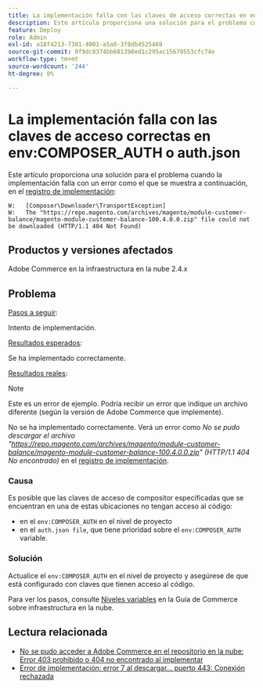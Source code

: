 ```yaml
---
title: La implementación falla con las claves de acceso correctas en env:COMPOSER_AUTH o auth.json
description: Este artículo proporciona una solución para el problema cuando la implementación falla con el siguiente error "No se pudo descargar el archivo https://repo.magento.com/archives/magento/module-customer-balance/magento-module-customer-balance-100.4.0.0.zip (HTTP/1.1 404 No encontrado)".
feature: Deploy
role: Admin
exl-id: a18f4213-7381-4001-a5a0-3f8db4525469
source-git-commit: 9f9dc8374bb681398ed1c295ac15679553cfc74e
workflow-type: tm+mt
source-wordcount: '244'
ht-degree: 0%

---
```


# La implementación falla con las claves de acceso correctas en env:COMPOSER_AUTH o auth.json

Este artículo proporciona una solución para el problema cuando la implementación falla con un error como el que se muestra a continuación, en el [registro de implementación](/docs/commerce-cloud-service/user-guide/develop/test/log-locations#deploy-log):

```
W:   [Composer\Downloader\TransportException]
W:   The "https://repo.magento.com/archives/magento/module-customer-balance/magento-module-customer-balance-100.4.0.0.zip" file could not be downloaded (HTTP/1.1 404 Not Found)
```

## Productos y versiones afectados

Adobe Commerce en la infraestructura en la nube 2.4.x

## Problema

<u>Pasos a seguir</u>:

Intento de implementación.

<u>Resultados esperados</u>:

Se ha implementado correctamente.

<u>Resultados reales</u>:

>[!NOTE]
>
>Este es un error de ejemplo. Podría recibir un error que indique un archivo diferente (según la versión de Adobe Commerce que implemente).

No se ha implementado correctamente. Verá un error como *No se pudo descargar el archivo &quot;https://repo.magento.com/archives/magento/module-customer-balance/magento-module-customer-balance-100.4.0.0.zip&quot; (HTTP/1.1 404 No encontrado)* en el [registro de implementación](/docs/commerce-cloud-service/user-guide/develop/test/log-locations#deploy-log).

### Causa

Es posible que las claves de acceso de compositor especificadas que se encuentran en una de estas ubicaciones no tengan acceso al código:

* en el `env:COMPOSER_AUTH` en el nivel de proyecto
* en el `auth.json file`, que tiene prioridad sobre el `env:COMPOSER_AUTH` variable.

### Solución

Actualice el `env:COMPOSER_AUTH` en el nivel de proyecto y asegúrese de que está configurado con claves que tienen acceso al código.

Para ver los pasos, consulte [Niveles variables](https://experienceleague.adobe.com/en/docs/commerce-cloud-service/user-guide/configure/env/variable-levels) en la Guía de Commerce sobre infraestructura en la nube.

## Lectura relacionada

* [No se pudo acceder a Adobe Commerce en el repositorio en la nube: Error 403 prohibido o 404 no encontrado al implementar](/docs/commerce-knowledge-base/kb/troubleshooting/deployment/magento-commerce-cloud-repo-could-not-be-accessed-403-forbidden-or-404-not-found-error-when-deploying.html)
* [Error de implementación: error 7 al descargar... puerto 443: Conexión rechazada](/help/troubleshooting/deployment/deployment-error-downloading-connection-refused-adobe-commerce.md)
